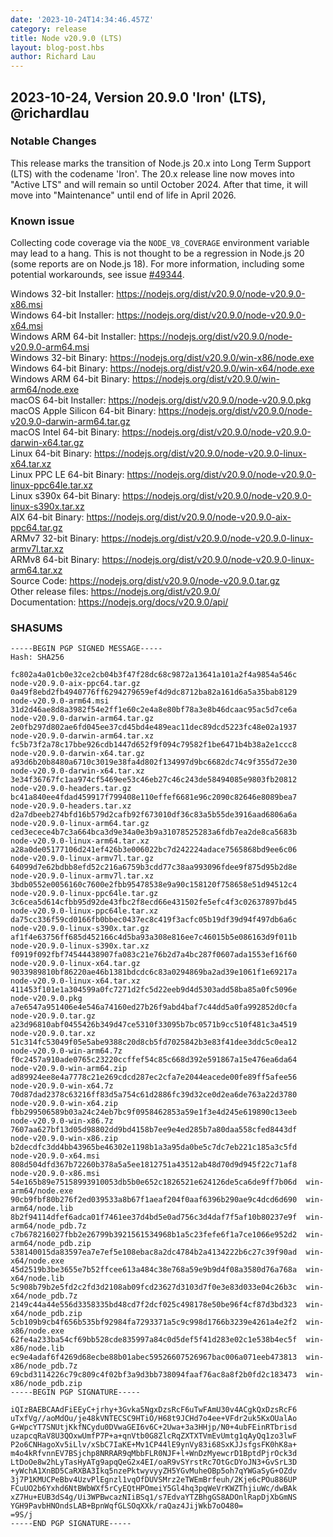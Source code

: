 ```yaml
---
date: '2023-10-24T14:34:46.457Z'
category: release
title: Node v20.9.0 (LTS)
layout: blog-post.hbs
author: Richard Lau
---
```


## 2023-10-24, Version 20.9.0 'Iron' (LTS), @richardlau

### Notable Changes

This release marks the transition of Node.js 20.x into Long Term Support (LTS)
with the codename 'Iron'. The 20.x release line now moves into "Active LTS"
and will remain so until October 2024. After that time, it will move into
"Maintenance" until end of life in April 2026.

### Known issue

Collecting code coverage via the `NODE_V8_COVERAGE` environment variable may
lead to a hang. This is not thought to be a regression in Node.js 20 (some
reports are on Node.js 18). For more information, including some potential
workarounds, see issue [#49344](https://github.com/nodejs/node/issues/49344).

Windows 32-bit Installer: https://nodejs.org/dist/v20.9.0/node-v20.9.0-x86.msi \
Windows 64-bit Installer: https://nodejs.org/dist/v20.9.0/node-v20.9.0-x64.msi \
Windows ARM 64-bit Installer: https://nodejs.org/dist/v20.9.0/node-v20.9.0-arm64.msi \
Windows 32-bit Binary: https://nodejs.org/dist/v20.9.0/win-x86/node.exe \
Windows 64-bit Binary: https://nodejs.org/dist/v20.9.0/win-x64/node.exe \
Windows ARM 64-bit Binary: https://nodejs.org/dist/v20.9.0/win-arm64/node.exe \
macOS 64-bit Installer: https://nodejs.org/dist/v20.9.0/node-v20.9.0.pkg \
macOS Apple Silicon 64-bit Binary: https://nodejs.org/dist/v20.9.0/node-v20.9.0-darwin-arm64.tar.gz \
macOS Intel 64-bit Binary: https://nodejs.org/dist/v20.9.0/node-v20.9.0-darwin-x64.tar.gz \
Linux 64-bit Binary: https://nodejs.org/dist/v20.9.0/node-v20.9.0-linux-x64.tar.xz \
Linux PPC LE 64-bit Binary: https://nodejs.org/dist/v20.9.0/node-v20.9.0-linux-ppc64le.tar.xz \
Linux s390x 64-bit Binary: https://nodejs.org/dist/v20.9.0/node-v20.9.0-linux-s390x.tar.xz \
AIX 64-bit Binary: https://nodejs.org/dist/v20.9.0/node-v20.9.0-aix-ppc64.tar.gz \
ARMv7 32-bit Binary: https://nodejs.org/dist/v20.9.0/node-v20.9.0-linux-armv7l.tar.xz \
ARMv8 64-bit Binary: https://nodejs.org/dist/v20.9.0/node-v20.9.0-linux-arm64.tar.xz \
Source Code: https://nodejs.org/dist/v20.9.0/node-v20.9.0.tar.gz \
Other release files: https://nodejs.org/dist/v20.9.0/ \
Documentation: https://nodejs.org/docs/v20.9.0/api/

### SHASUMS

```
-----BEGIN PGP SIGNED MESSAGE-----
Hash: SHA256

fc802a4a01cb0e32ce2cb04b3f47f28dc68c9872a13641a101a2f4a9854a546c  node-v20.9.0-aix-ppc64.tar.gz
0a49f8ebd2fb4940776ff6294279659ef4d9dc8712ba82a161d6a5a35bab8129  node-v20.9.0-arm64.msi
31d2d46ae8d8a3982f54e2ff1e60c2e4a8e80bf78a3e8b46dcaac95ac5d7ce6a  node-v20.9.0-darwin-arm64.tar.gz
2e0fb297d802ae6fd045ee37cd45bd4e489eac11dec89dcd5223fc48e02a1937  node-v20.9.0-darwin-arm64.tar.xz
fc5b73f2a78c17bbe926cdb1447d652f9f094c79582f1be6471b4b38a2e1ccc8  node-v20.9.0-darwin-x64.tar.gz
a93d6b20b8480a6710c3019e38fa4d802f134997d9bc6682dc74c9f355d72e30  node-v20.9.0-darwin-x64.tar.xz
3e34f36767fc1aa974cf5469ee53c46eb27c46c243de58494085e9803fb20812  node-v20.9.0-headers.tar.gz
bc41a840ee4fdad459917f799408e110effef6681e96c2090c82646e8089bea7  node-v20.9.0-headers.tar.xz
d2a7dbeeb274bfd16b579d2cafb92f673010df36c83a5b55de3916aad6806a6a  node-v20.9.0-linux-arm64.tar.gz
ced3ecece4b7c3a664bca3d9e34a0e3b9a31078525283a6fdb7ea2de8ca5683b  node-v20.9.0-linux-arm64.tar.xz
a28a0de05177106d241ef426b3e006022bc7d242224adace7565868bd9ee6c06  node-v20.9.0-linux-armv7l.tar.gz
64099d7e62bdbb8efd52c216a6759b3cdd77c38aa993096fdee9f875d95b2d8e  node-v20.9.0-linux-armv7l.tar.xz
3bdb0552e0056160c7600e2fbb95478538e9a90c158120f758658e51d94512c4  node-v20.9.0-linux-ppc64le.tar.gz
3c6cea5d614cfbb95d92de43fbc2f8ecd66e431502fe5efc4f3c02637897bd45  node-v20.9.0-linux-ppc64le.tar.xz
da75cc336f59cd0166fb0bbec0437ec8c419f3acfc05b19df39d94f497db6a6c  node-v20.9.0-linux-s390x.tar.gz
af1f4e63756ff685d452166c4d5ba93a308e816ee7c46015b5e086163d9f011b  node-v20.9.0-linux-s390x.tar.xz
f0919f092fbf74544438907fa083c21e76b2d7a4bc287f0607ada1553ef16f60  node-v20.9.0-linux-x64.tar.gz
9033989810bf86220ae46b1381bdcdc6c83a0294869ba2ad39e1061f1e69217a  node-v20.9.0-linux-x64.tar.xz
411453f101e1a304599a0fc7271d2fc5d22eeb9d4d5303add58ba85a0fc5096e  node-v20.9.0.pkg
a7e6547a951406e4e546a74160ed27b26f9abd4baf7c44dd5a0fa992852d0cfa  node-v20.9.0.tar.gz
a23d96810abf0455426b349d47ce5310f33095b7bc0571b9cc510f481c3a4519  node-v20.9.0.tar.xz
51c314fc53049f05e5abe9388c20d8cb5fd7025842b3e83f41dee3ddc5c0ea12  node-v20.9.0-win-arm64.7z
f0c2457a910ade0765c23220ccffef54c85c668d392e591867a15e476ea6da64  node-v20.9.0-win-arm64.zip
ad89924ee8e4a7778c21e269cdcd287ec2cfa7e2044eacede00fe89ff5afee56  node-v20.9.0-win-x64.7z
70d87dad2378c63216ff83d5a754c61d2886fc39d32ce0d2ea6de763a22d3780  node-v20.9.0-win-x64.zip
fbb299506589b03a24c24eb7bc9f0958462853a59e1f3e4d245e619890c13eeb  node-v20.9.0-win-x86.7z
7607aa627bf13d05d98802dd9bd4158b7ee9e4ed285b7a80daa558cfed8443df  node-v20.9.0-win-x86.zip
b2decdfc3dd4bb43965be46302e1198b1a3a95da0be5c7dc7eb221c185a3c5fd  node-v20.9.0-x64.msi
808d504dfd367b72260b378a5a5ee1812751a43512ab48d70d9d945f22c71af8  node-v20.9.0-x86.msi
54e165b89e75158993910053db5b0e652c1826521e624126de5ca6de9ff7b06d  win-arm64/node.exe
90cb9fbf80b276f2ed039533a8b67f1aeaf204f0aaf6396b290ae9c4dcd6d690  win-arm64/node.lib
8b2f94114dfef6adca01f7461ee37d4bd5e0ad756c3d4daf7f5af10b80237e9f  win-arm64/node_pdb.7z
c7b678216027fbb2e26799b3921561534968b1a5c23fefe6f1a7ce1066e952d2  win-arm64/node_pdb.zip
538140015da83597ea7e7ef5e108ebac8a2dc4784b2a4134222b6c27c39f90ad  win-x64/node.exe
45d2519b3be3655e7b52ffcee613a484c38e768a59e9b9d4f08a3580d76a768a  win-x64/node.lib
5c908b79b2e5fd2c2fd3d2108ab09fcd23627d3103d7f0e3e83d033e04c26b3c  win-x64/node_pdb.7z
2149c44a44e556d3358335bd48cd7f2dcf025c498178e50be96f4cf87d3bd323  win-x64/node_pdb.zip
5cb109b9cb4f656b535bf92984fa7293371a5c9c998d1766b3239e4261a4e2f2  win-x86/node.exe
62fe4a233ba54cf69bb528cde835997a84c0d5def5f41d283e02c1e538b4ec5f  win-x86/node.lib
ec9e4adaf6f4269d68ecbe88b01abec59526607526967bac006a071eeb473813  win-x86/node_pdb.7z
69cbd3114226c79c809c4f02bf3a9d3bb738094faaf76ac8a8f2b0fd2c183473  win-x86/node_pdb.zip
-----BEGIN PGP SIGNATURE-----

iQIzBAEBCAAdFiEEyC+jrhy+3Gvka5NgxDzsRcF6uTwFAmU30v4ACgkQxDzsRcF6
uTxfVg//aoMdOu/je48kVNTECSC9HTiO/H68t9JCHd7o4ee+VFdr2uk5KxOUalAo
G+WpcYT7SNUtjKkfNCydu0DVwaGEI6v6C+2Uwa+3a3HHjp/N0+4ubFEinRTbrisd
uzapcqRaV8U3QOxwUmfP7P+a+qnVtb0G8ZlcRqZXTXTVmEvUmtg1qAyQq1zo3lwF
P2o6CNHagoXv5iLlv/xSbC7IaKE+Mv1CP44lE9ynVy83i68SxKJJsfgsFK0hK8a+
m4o4kRfvnnEV7BSjchp8NRRAR9qMbbFLR0NJF+l+WnDzMyewcrD1BptdPjrOck3d
LtDoOe8w2hLyTasHyATg9apqQeG2x4EI/oaR9vSYrstRc7OtGcDYoJN3+GvSrL3D
+yWchA1XnBD5CaRXBA3Ikq5nzePktwyvyyZH5YGvMuheOBp5oh7qYWGaSyG+OZdv
3j7P1KMUCPeBbv4UzvPlEgnzl1vqOfDUVSMrz2eTWEmBrfeuh/2Kje6cPOu886UP
FCuUO2b6Yxhd6NtBWbWXf5rCyEQtHPOmeiY5Gl4hq3pqWeVrKWZThjiuWc/dwBAk
xZ7Hu+EUB3dS4g/Ui3WPBwcazNIiBSq1/s7EdvaYTZBhgGS8ADOnlRapDjXbGmNS
YGH9PavbHNOndsLAB+BpnWqfGLSOqXXk/raQaz4JijWkb7oO480=
=9S/j
-----END PGP SIGNATURE-----
```
